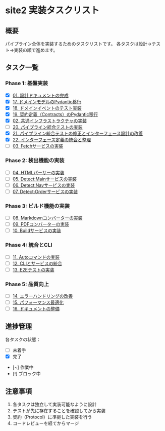 # site2 実装タスクリスト

## 概要

パイプライン全体を実装するためのタスクリストです。
各タスクは設計→テスト→実装の順で進めます。

## タスク一覧

### Phase 1: 基盤実装

- [x] [01. 設計ドキュメントの完成](todos/20250706-01-complete-design-docs.md)
- [x] [17. ドメインモデルのPydantic移行](todos/20250711-17-migrate-to-pydantic.md)
- [x] [18. ドメインイベントのテスト実装](todos/20250711-18-domain-events-test-task.md)
- [x] [19. 契約定義（Contracts）のPydantic移行](todos/20250712-19-migrate-contracts-to-pydantic.md)
- [x] [02. 共通インフラストラクチャの実装](todos/20250706-02-common-infrastructure.md)
- [ ] [20. パイプライン統合テストの実装](todos/20250713-20_pipeline_integration_test.md)
- [x] [21. パイプライン統合テストの修正とインターフェース設計の改善](todos/20250713-21_fix_pipeline_dataflow.md)
- [x] [22. インターフェース定義の統合と整理](todos/20250714-22_unify_interfaces.md)
- [ ] [03. Fetchサービスの実装](todos/20250706-03-implement-fetch-service.md)

### Phase 2: 検出機能の実装

- [ ] [04. HTMLパーサーの実装](todos/20250706-04-implement-html-parser.md)
- [ ] [05. Detect:Mainサービスの実装](todos/20250706-05-implement-detect-main.md)
- [ ] [06. Detect:Navサービスの実装](todos/20250706-06-implement-detect-nav.md)
- [ ] [07. Detect:Orderサービスの実装](todos/20250706-07-implement-detect-order.md)

### Phase 3: ビルド機能の実装

- [ ] [08. Markdownコンバーターの実装](todos/20250706-08-implement-markdown-converter.md)
- [ ] [09. PDFコンバーターの実装](todos/20250706-09-implement-pdf-converter.md)
- [ ] [10. Buildサービスの実装](todos/20250706-10-implement-build-service.md)

### Phase 4: 統合とCLI

- [ ] [11. Autoコマンドの実装](todos/20250706-11-implement-auto-command.md)
- [ ] [12. CLIとサービスの統合](todos/20250706-12-integrate-cli-services.md)
- [ ] [13. E2Eテストの実装](todos/20250706-13-implement-e2e-tests.md)

### Phase 5: 品質向上

- [ ] [14. エラーハンドリングの改善](todos/20250706-14-improve-error-handling.md)
- [ ] [15. パフォーマンス最適化](todos/20250706-15-performance-optimization.md)
- [ ] [16. ドキュメントの整備](todos/20250706-16-documentation.md)

## 進捗管理

各タスクの状態：
- [ ] 未着手
- [x] 完了
- [~] 作業中
- [!] ブロック中

## 注意事項

1. 各タスクは独立して実装可能なように設計
2. テストが先に存在することを確認してから実装
3. 契約（Protocol）に準拠した実装を行う
4. コードレビューを経てからマージ
